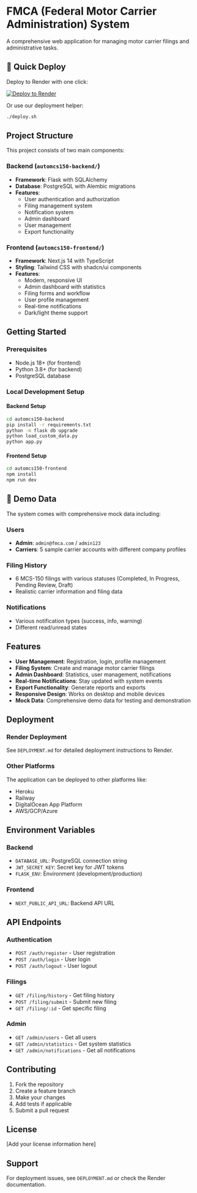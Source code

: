 # FMCA (Federal Motor Carrier Administration) System

A comprehensive web application for managing motor carrier filings and administrative tasks.

## 🚀 Quick Deploy

Deploy to Render with one click:

[![Deploy to Render](https://render.com/images/deploy-to-render-button.svg)](https://render.com/deploy)

Or use our deployment helper:
```bash
./deploy.sh
```

## Project Structure

This project consists of two main components:

### Backend (`automcs150-backend/`)
- **Framework**: Flask with SQLAlchemy
- **Database**: PostgreSQL with Alembic migrations
- **Features**:
  - User authentication and authorization
  - Filing management system
  - Notification system
  - Admin dashboard
  - User management
  - Export functionality

### Frontend (`automcs150-frontend/`)
- **Framework**: Next.js 14 with TypeScript
- **Styling**: Tailwind CSS with shadcn/ui components
- **Features**:
  - Modern, responsive UI
  - Admin dashboard with statistics
  - Filing forms and workflow
  - User profile management
  - Real-time notifications
  - Dark/light theme support

## Getting Started

### Prerequisites
- Node.js 18+ (for frontend)
- Python 3.8+ (for backend)
- PostgreSQL database

### Local Development Setup

#### Backend Setup
```bash
cd automcs150-backend
pip install -r requirements.txt
python -m flask db upgrade
python load_custom_data.py
python app.py
```

#### Frontend Setup
```bash
cd automcs150-frontend
npm install
npm run dev
```

## 🎯 Demo Data

The system comes with comprehensive mock data including:

### Users
- **Admin**: `admin@fmca.com` / `admin123`
- **Carriers**: 5 sample carrier accounts with different company profiles

### Filing History
- 6 MCS-150 filings with various statuses (Completed, In Progress, Pending Review, Draft)
- Realistic carrier information and filing data

### Notifications
- Various notification types (success, info, warning)
- Different read/unread states

## Features

- **User Management**: Registration, login, profile management
- **Filing System**: Create and manage motor carrier filings
- **Admin Dashboard**: Statistics, user management, notifications
- **Real-time Notifications**: Stay updated with system events
- **Export Functionality**: Generate reports and exports
- **Responsive Design**: Works on desktop and mobile devices
- **Mock Data**: Comprehensive demo data for testing and demonstration

## Deployment

### Render Deployment
See `DEPLOYMENT.md` for detailed deployment instructions to Render.

### Other Platforms
The application can be deployed to other platforms like:
- Heroku
- Railway
- DigitalOcean App Platform
- AWS/GCP/Azure

## Environment Variables

### Backend
- `DATABASE_URL`: PostgreSQL connection string
- `JWT_SECRET_KEY`: Secret key for JWT tokens
- `FLASK_ENV`: Environment (development/production)

### Frontend
- `NEXT_PUBLIC_API_URL`: Backend API URL

## API Endpoints

### Authentication
- `POST /auth/register` - User registration
- `POST /auth/login` - User login
- `POST /auth/logout` - User logout

### Filings
- `GET /filing/history` - Get filing history
- `POST /filing/submit` - Submit new filing
- `GET /filing/:id` - Get specific filing

### Admin
- `GET /admin/users` - Get all users
- `GET /admin/statistics` - Get system statistics
- `GET /admin/notifications` - Get all notifications

## Contributing

1. Fork the repository
2. Create a feature branch
3. Make your changes
4. Add tests if applicable
5. Submit a pull request

## License

[Add your license information here]

## Support

For deployment issues, see `DEPLOYMENT.md` or check the Render documentation.